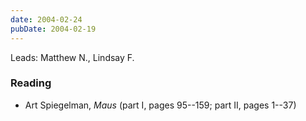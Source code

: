 ```yaml
---
date: 2004-02-24
pubDate: 2004-02-19
---
```


Leads: Matthew N., Lindsay F.

### Reading

* Art Spiegelman, <cite>Maus</cite> (part I, pages 95--159; part II, pages 1--37)
